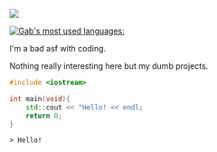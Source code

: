 ![](https://github-readme-stats.vercel.app/api?username=gab5987&show_icons=true&theme=dracula&include_all_commits=true&count_private=true)

[![Gab's most used languages:](https://github-readme-stats.vercel.app/api/top-langs/?username=gab5987&layout=compact&theme=dark)](https://github.com/anuraghazra/github-readme-stats)

I'm a bad asf with coding.

Nothing really interesting here but my dumb projects.

```C++
#include <iostream>

int main(void){
    std::cout << "Hello! << endl;
    return 0;
}
```

`> Hello!`
